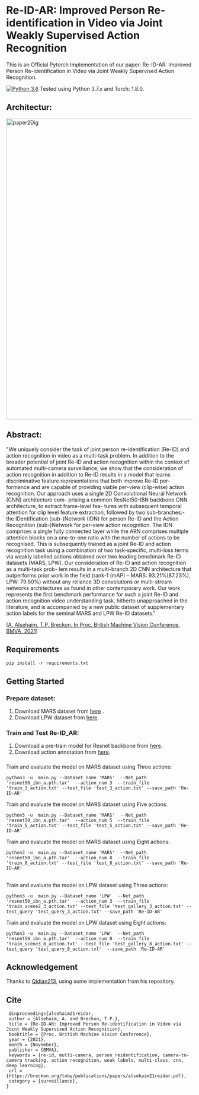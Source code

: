 # Re-ID-AR: Improved Person Re-identification in Video via Joint Weakly Supervised Action Recognition
This is an Official Pytorch Implementation of our paper: Re-ID-AR: Improved Person Re-identification in Video via Joint Weakly Supervised Action Recognition.

[![Python 3.6](https://img.shields.io/badge/python-3.7-blue.svg)](https://www.python.org/downloads/release/python-370/) Tested using Python 3.7.x and Torch: 1.8.0.

## Architectur:
<img width="811" alt="paper2Dig" src="https://user-images.githubusercontent.com/92983150/144039860-49fbe999-fcbd-48f1-b5d2-c174190b76a9.png">

## Abstract:
"We uniquely consider the task of joint person re-identification (Re-ID) and action
recognition in video as a multi-task problem. In addition to the broader potential of joint
Re-ID and action recognition within the context of automated multi-camera surveillance,
we show that the consideration of action recognition in addition to Re-ID results in a
model that learns discriminative feature representations that both improve Re-ID per-
formance and are capable of providing viable per-view (clip-wise) action recognition.
Our approach uses a single 2D Convolutional Neural Network (CNN) architecture com-
prising a common ResNet50-IBN backbone CNN architecture, to extract frame-level fea-
tures with subsequent temporal attention for clip level feature extraction, followed by two
sub-branches:- the IDentification (sub-)Network (IDN) for person Re-ID and the Action
Recognition (sub-)Network for per-view action recognition. The IDN comprises a single
fully connected layer while the ARN comprises multiple attention blocks on a one-to-one
ratio with the number of actions to be recognised. This is subsequently trained as a joint
Re-ID and action recognition task using a combination of two task-specific, multi-loss
terms via weakly labelled actions obtained over two leading benchmark Re-ID datasets
(MARS, LPW). Our consideration of Re-ID and action recognition as a multi-task prob-
lem results in a multi-branch 2D CNN architecture that outperforms prior work in the
field (rank-1 (mAP) – MARS: 93.21%(87.23%), LPW: 79.60%) without any reliance
3D convolutions or multi-stream networks architectures as found in other contemporary
work. Our work represents the first benchmark performance for such a joint Re-ID and
action recognition video understanding task, hitherto unapproached in the literature, and
is accompanied by a new public dataset of supplementary action labels for the seminal
MARS and LPW Re-ID datasets."

[[A. Alsehaim, T.P. Breckon, In Proc. British Machine Vision Conference, BMVA, 2021]](https://breckon.org/toby/publications/papers/alsehaim21reidar.pdf)


## Requirements
```
pip install -r requirements.txt
```
## Getting Started


### Prepare dataset:
1. Download MARS dataset from [here](http://zheng-lab.cecs.anu.edu.au/Project/project_mars.html) . 
2. Download LPW dataset from [here](https://liuyu.us/dataset/lpw/index.html).

### Train and Test Re-ID_AR:
1. Download a pre-train model for Resnet backbone from [here](https://drive.google.com/file/d/13lprTFafpXORqs7XXMLYaelbtw6NxQM1/view).
2. Download action annotation from [here](https://collections.durham.ac.uk/files/r18c97kq420#.YZ-1m7unzJU). 
### 
Train and evaluate the model on MARS dataset using Three actions:
```
python3 -u  main.py --Dataset_name 'MARS'  --Net_path 'resnet50_ibn_a.pth.tar'  --action_num 3  --train_file 'train_3_action.txt' --test_file 'test_3_action.txt' --save_path 'Re-ID-AR'
```

Train and evaluate the model on MARS dataset using Five actions:
```
python3 -u  main.py --Dataset_name 'MARS'  --Net_path 'resnet50_ibn_a.pth.tar'  --action_num 5  --train_file 'train_5_action.txt' --test_file 'test_5_action.txt' --save_path 'Re-ID-AR'
```
Train and evaluate the model on MARS dataset using Eight actions:
```
python3 -u  main.py --Dataset_name 'MARS'  --Net_path 'resnet50_ibn_a.pth.tar'  --action_num 8  --train_file 'train_8_action.txt' --test_file 'test_8_action.txt' --save_path 'Re-ID-AR'
```
##
Train and evaluate the model on LPW dataset using Three actions:
```
python3 -u  main.py --Dataset_name 'LPW'  --Net_path 'resnet50_ibn_a.pth.tar'  --action_num 3  --train_file 'train_scene2_3_action.txt' --test_file 'test_gallery_3_action.txt' --test_query 'test_query_3_action.txt' --save_path 'Re-ID-AR'
```

Train and evaluate the model on LPW dataset using Eight actions:
```
python3 -u  main.py --Dataset_name 'LPW'  --Net_path 'resnet50_ibn_a.pth.tar'  --action_num 8  --train_file 'train_scene3_8_action.txt' --test_file 'test_gallery_8_action.txt' --test_query 'test_query_8_action.txt'  --save_path 'Re-ID-AR'
```
## Acknowledgement
Thanks to [Qidian213](https://github.com/Qidian213), using some implementation from his repository.

## Cite
```
 @inproceedings{alsehaim21reidar,
 author = {Alsehaim, A. and Breckon, T.P.},
 title = {Re-ID-AR: Improved Person Re-identification in Video via Joint Weakly Supervised Action Recognition},
 booktitle = {Proc. British Machine Vision Conference},
 year = {2021},
 month = {November},
 publisher = {BMVA},
 keywords = {re-id, multi-camera, person reidentification, camera-to-camera tracking, action recognition, weak labels, multi-class, cnn, deep learning},
 url = {https://breckon.org/toby/publications/papers/alsehaim21reidar.pdf},
 category = {surveillance},
}
```

